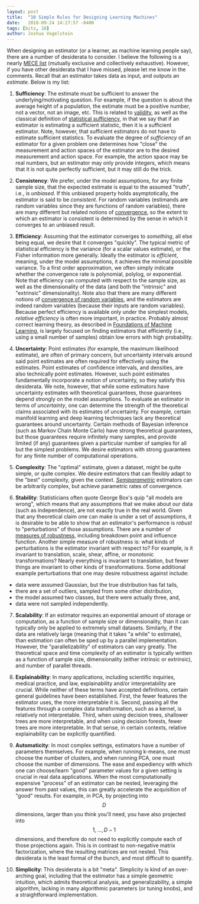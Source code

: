 ```yaml
---
layout: post
title:  "10 Simple Rules for Designing Learning Machines"
date:   2018-09-24 14:27:57 -0400
tags: [bits, 10]
author: Joshua Vogelstein
---
```



When designing an estimator (or a learner, as machine learning people say), there are a number of desiderata to consider.  I believe the following is a nearly [MECE list](https://en.wikipedia.org/wiki/MECE_principle) (mutually exclusive and collectively exhaustive).  However, if you have other desiderata that I have missed, please let me know in the comments.  Recall that an estimator takes data as input, and outputs an *estimate*.  Below is my list:

1. **Sufficiency**: The estimate must be sufficient to answer the underlying/motivating question.  For example, if the question is about the average height of a population, the estimate must be a positive number, not a vector, not an image, etc.  This is related to [validity](https://en.wikipedia.org/wiki/Validity_(statistics)), as well as the classical definition of [statistical sufficiency](https://en.wikipedia.org/wiki/Sufficient_statistic), in that we say that if an estimator is estimating a sufficient statistic, then it is a sufficient estimator. Note, however, that sufficient estimators do not have to estimate sufficient statistics.  To evaluate the degree of *sufficiency* of an estimator for a given problem one determines  how "close" the measurement and action spaces of the estimator are to the desired measurement and action space.   For example, the action space may be real numbers, but an estimator may only provide integers, which means that it is not quite perfectly sufficient, but it may still do the trick.


2. **Consistency**:  We prefer, under the model assumptions, for any finite sample size, that the expected estimate is equal to the assumed "truth", i.e., is *unbiased*.  If this unbiased property holds asymptotically, the estimator is said to be  *consistent*.  For random variables (estimands are random variables since they are functions of random variables), there are many different but related notions of [convergence](https://en.wikipedia.org/wiki/Convergence_of_random_variables), so the extent to which an estimator is consistent is determined by the sense in which it converges to an unbiased result.


3. **Efficiency**:  Assuming that the estimator converges to *something*, all else being equal, we desire that it converges "quickly".  The typical metric of statistical efficiency is the variance (for a scalar values estimate), or the Fisher information more generally.  Ideally the estimator is *efficient*, meaning, under the model assumptions, it achieves the minimal possible variance.  To a first order approximation, we often simply indicate whether the convergence rate is polynomial, polylog, or exponential.  Note that efficiency can computed with respect to the sample size, as well as the dimensionality of the data (and both the "intrinsic" and "extrinsic" dimensionality). Note also that there are many different notions of [convergence of random variables](https://en.wikipedia.org/wiki/Convergence_of_random_variables), and the estimators are indeed random variables (because their inputs are random variables). Because perfect efficiency is available only under the simplest models, *relative efficiency* is often more important, in practice.  Probably almost correct learning theory, as described in [Foundations of Machine Learning](http://a.co/d/bYJlTWA), is largely focused on finding estimators that efficiently (i.e., using a small number of samples) obtain low errors with high probability.

4. **Uncertainty**:  Point estimates (for example, the maximum likelihood estimate), are often of primary concern, but uncertainty intervals around said point estimates are often required for effectively using the estimates.  Point estimates of confidence intervals, and densities, are also technically point estimates.  However, such point estimates fundamentally incorporate a notion of uncertainty, so they satisfy this desiderata.  We note, however, that while some estimators have uncertainty estimates with theoretical guarantees, those guarantees depend strongly on the model assumptions. To evaluate an estimator in terms of *uncertainty*, one can determine the strength of the theoretical claims associated with its estimates of uncertainty.  For example, certain manifold learning and deep learning techniques lack any theoretical guarantees around uncertainty.  Certain methods of Bayesian inference (such as Markov Chain Monte Carlo) have strong theoretical guarantees, but those guarantees require infinitely many samples, and provide limited (if any) guarantees given a particular number of samples for all but the simplest problems. We desire estimators with strong guarantees for any finite number of computational operations.


5. **Complexity**: The "optimal" estimate, given a dataset, might be quite simple, or quite complex. We desire estimators that can flexibly adapt to the "best" complexity, given the context.  [*Semiparametric*](https://www.amazon.com/Efficient-Adaptive-Estimation-Semiparametric-Models/dp/0387984739/ref=sr_1_6?s=books&ie=UTF8&qid=1537811338&sr=1-6&keywords=semiparametric)  estimators  can be arbitrarily complex, but  achieve parametric rates of convergence.


6. **Stability**: Statisticians often quote George Box's quip "all models are wrong", which means that any assumptions that we make about our data (such as independence), are not exactly true in the real world.  Given that any theoretical claim one can make is under a set of assumptions, it is desirable to be able to show that an estimator's performance is *robust* to "perturbations" of those assumptions.  There are a number of [measures  of robustness](https://en.wikipedia.org/wiki/Robust_statistics#Measures_of_robustness), including breakdown point and influence function. Another simple measure of robustness is: what kinds of perturbations is the estimator invariant with respect to? For example, is it invariant to translation, scale, shear, affine, or monotonic transformations? Nearly everything is invariant to translation, but fewer things are invariant to other kinds of transformations. Some additional example perturbations that one may desire robustness against include:
- data were assumed Gaussian, but the true distribution has fat tails,
- there are a set of outliers, sampled from some other distribution,
- the model assumed two classes, but there were actually three, and,
- data were not sampled independently.


7. **Scalability**: If an estimator requires an exponential amount of storage or computation, as a function of sample size or dimensionality, than it can typically only be applied to extremely small datasets.  Similarly, if the data are relatively large (meaning that it takes "a while" to estimate), than estimation can often be sped up by a parallel implementation.  However, the "parallelizability" of estimators can vary greatly.  The theoretical space and time complexity of an estimator is typically written as a function of sample size,  dimensionality (either intrinsic or extrinsic), and number of parallel threads.

8. **Explainability**: In many applications, including scientific inquiries, medical practice, and law, explainability and/or interpretability are crucial.  While neither of these terms have accepted definitions, certain general guidelines have been established.  First, the fewer features the estimator uses, the more interpretable it is.  Second, passing all the features through a complex data transformation, such as a kernel, is relatively not interpretable.  Third, when using decision trees, shallower trees are more interpretable, and when using decision forests, fewer trees are more interpretable.  In that sense, in certain contexts, relative explainability can be explicitly quantified.

9. **Automaticity**: In most complex settings, estimators have a number of parameters themselves.  For example, when running k-means, one must choose the number of clusters, and when running PCA, one must choose the number of dimensions. The ease and expediency with which one can choose/learn "good" parameter values for a given setting is crucial in real data applications.  When the most computationally expensive "process" of an estimator can be nested, leveraging the answer from past values, this can greatly accelerate the acquisition of "good" results.  For example, in PCA, by projecting into $$D$$ dimensions, larger than you think you'll need, you have also projected into $$1, \ldots, D-1$$ dimensions, and therefore do not need to explicitly compute each of those projections again. This is in contrast to non-negative matrix factorization, where the resulting matrices are not nested. This desiderata is the least formal of the bunch, and most difficult to quantify.

10. **Simplicity**: This desiderata is a bit "meta".  Simplicity is kind of an over-arching goal, including that the estimator has a simple geometric intuition, which admits theoretical analysis, and generalizability, a simple algorithm, lacking in many algorithmic parameters (or tuning knobs), and a straightforward implementation.
